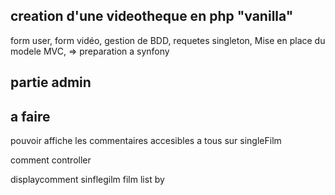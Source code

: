 ## creation d'une videotheque en php "vanilla"

form user,
form vidéo,
gestion de BDD,
requetes singleton,
Mise en place du modele MVC,
=> preparation a synfony

## partie admin

## a faire

pouvoir affiche les commentaires accesibles a tous sur singleFilm

comment controller

displaycomment
sinflegilm
film list by
